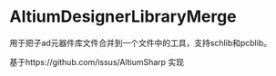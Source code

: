AltiumDesignerLibraryMerge
===========================

用于把子ad元器件库文件合并到一个文件中的工具，支持schlib和pcblib。

基于https://github.com/issus/AltiumSharp 实现

